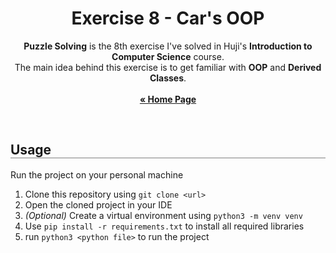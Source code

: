 <div align="center">
  <h1 align="center" style="border-bottom: none"><b>Exercise 8</b> - Car's OOP</h1>

  <p align="center">
    <b>Puzzle Solving</b> is the 8th exercise I've solved in Huji's <b>Introduction to Computer Science</b> course.
    <br>
    The main idea behind this exercise is to get familiar with <b>OOP</b> and <b>Derived Classes</b>.
    <br>
    <br>
    <a href="https://github.com/OmerFerster/Introduction-to-CS"><strong>« Home Page</strong></a>
    <br>
  </p>
</div>

<br>

<div align="left">
  <h2 align="left" style="border-bottom: 1px solid gray">Usage</h2>

  <p>Run the project on your personal machine</p>
  <ol align="left">
    <li>Clone this repository using <code>git clone &lt;url&gt;</code></li>
    <li>Open the cloned project in your IDE</li>
    <li><i>(Optional)</i> Create a virtual environment using <code>python3 -m venv venv</code></li>
    <li>Use <code>pip install -r requirements.txt</code> to install all required libraries</li>
    <li>run <code>python3 &lt;python file&gt;</code> to run the project</li>
  </ol>
</div>

<br>

